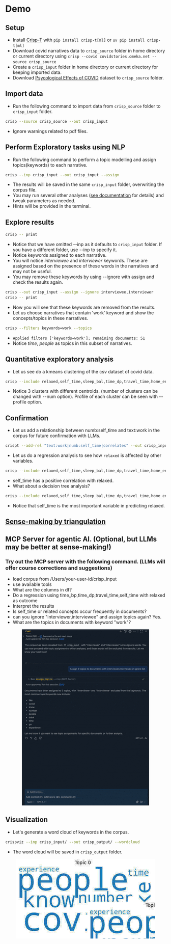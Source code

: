# Demo

## Setup

* Install [Crisp-T](https://github.com/dermatologist/crisp-t) with `pip install crisp-t[ml]` or `uv pip install crisp-t[ml]`
* Download covid narratives data to  `crisp_source` folder in home directory or current directory using `crisp --covid covidstories.omeka.net --source crisp_source`
* Create a `crisp_input` folder in home directory or current directory for keeping imported data.
* Download [Psycological Effects of COVID](https://www.kaggle.com/datasets/hemanthhari/psycological-effects-of-covid) dataset to `crisp_source` folder.

## Import data

* Run the following command to import data from `crisp_source` folder to `crisp_input` folder.
```bash
crisp --source crisp_source --out crisp_input
```
* Ignore warnings related to pdf files.

## Perform Exploratory tasks using NLP

* Run the following command to perform a topic modelling and assign topics(keywords) to each narrative.

```bash
crisp --inp crisp_input --out crisp_input --assign
```

* The results will be saved in the same `crisp_input` folder, overwriting the corpus file.
* You may run several other analyses ([see documentation](https://dermatologist.github.io/crisp-t/) for details) and tweak parameters as needed.
* Hints will be provided in the terminal.

## Explore results

```bash
crisp -- print
```

* Notice that we have omitted --inp as it defaults to `crisp_input` folder. If you have a different folder, use --inp to specify it.
* Notice keywords assigned to each narrative.
* You will notice *interviewee* and *interviewer* keywords. These are assigned based on the presence of these words in the narratives and may not be useful.
* You may remove these keywords by using --ignore with assign and check the results again.

```bash
crisp --out crisp_input --assign --ignore interviewee,interviewer
crisp -- print
```

* Now you will see that these keywords are removed from the results.
* Let us choose narratives that contain 'work' keyword and show the concepts/topics in these narratives.

```bash
crisp --filters keywords=work --topics
```

* `Applied filters ['keywords=work']; remaining documents: 51`
* Notice *time*, *people* as topics in this subset of narratives.

## Quantitative exploratory analysis

* Let us see do a kmeans clustering of the csv dataset of covid data.

```bash
crisp --include relaxed,self_time,sleep_bal,time_dp,travel_time,home_env --kmeans
```

* Notice 3 clusters with different centroids. (number of clusters can be changed with --num option). Profile of each cluster can be seen with --profile option.

## Confirmation

* Let us add a relationship between numb:self_time and text:work in the corpus for future confirmation with LLMs.

```bash
crispt --add-rel "text:work|numb:self_time|correlates" --out crisp_input
```

* Let us do a regression analysis to see how `relaxed` is affected by other variables.

```bash
crisp --include relaxed,self_time,sleep_bal,time_dp,travel_time,home_env --regression --outcome relaxed
```

* self_time has a positive correlation with relaxed.
* What about a decision tree analysis?

```bash
crisp --include relaxed,self_time,sleep_bal,time_dp,travel_time,home_env --cls --outcome relaxed
```

* Notice that self_time is the most important variable in predicting relaxed.

## [Sense-making by triangulation](INSTRUCTION.md)

## MCP Server for agentic AI. (Optional, but LLMs may be better at sense-making!)

### Try out the MCP server with the following command. (LLMs will offer course corrections and suggestions)


* load corpus from /Users/your-user-id/crisp_input
* use available tools
* What are the columns in df?
* Do a regression using time_bp,time_dp,travel_time,self_time with relaxed as outcome
* Interpret the results
* Is self_time or related concepts occur frequently in documents?
* can you ignore "interviewer,interviewee" and assign topics again? Yes.
* What are the topics in documents with keyword "work"?

<p align="center">
  <img src="https://github.com/dermatologist/crisp-t/blob/develop/notes/crisp.gif" />
</p>

## Visualization

* Let's generate a word cloud of keywords in the corpus.

```bash
crispviz --inp crisp_input/ --out crisp_output/ --wordcloud
```
* The word cloud will be saved in `crisp_output` folder.

<p align="center">
  <img src="https://github.com/dermatologist/crisp-t/blob/develop/notes/wordcloud.jpg" />
</p>